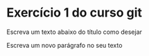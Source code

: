# Exercício 1 do curso git

Escreva um texto abaixo do título como desejar

Escreva um novo parágrafo no seu texto

